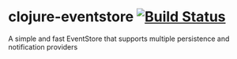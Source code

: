 # clojure-eventstore [![Build Status](https://travis-ci.com/leandroleo02/clojure-eventstore.svg?branch=master)](https://travis-ci.com/leandroleo02/clojure-eventstore)
A simple and fast EventStore that supports multiple persistence and notification providers

